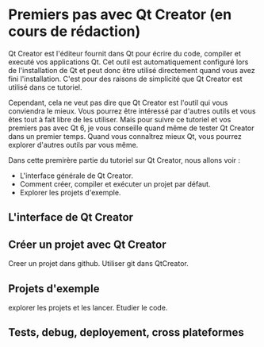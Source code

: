 
# Premiers pas avec Qt Creator (en cours de rédaction)

Qt Creator est l'éditeur fournit dans Qt pour écrire du code, compiler et executé vos applications Qt. Cet outil est automatiquement
configuré lors de l'installation de Qt et peut donc être utilisé directement quand vous avez fini l'installation. C'est pour des 
raisons de simplicité que Qt Creator est utilisé dans ce tutoriel.

Cependant, cela ne veut pas dire que Qt Creator est l'outil qui vous conviendra le mieux. Vous pourrez être intéressé par d'autres
outils et vous êtes tout à fait libre de les utiliser. Mais pour suivre ce tutoriel et vos premiers pas avec Qt 6, je vous conseille
quand même de tester Qt Creator dans un premier temps. Quand vous connaîtrez mieux Qt, vous pourrez explorer d'autres outils par
vous même.

Dans cette premirère partie du tutoriel sur Qt Creator, nous allons voir :

- L'interface générale de Qt Creator.
- Comment créer, compiler et exécuter un projet par défaut.
- Explorer les projets d'exemple.

## L'interface de Qt Creator

## Créer un projet avec Qt Creator

Creer un projet dans github. Utiliser git dans QtCreator.

## Projets d'exemple

explorer les projets et les lancer. Etudier le code.

## Tests, debug, deployement, cross plateformes
